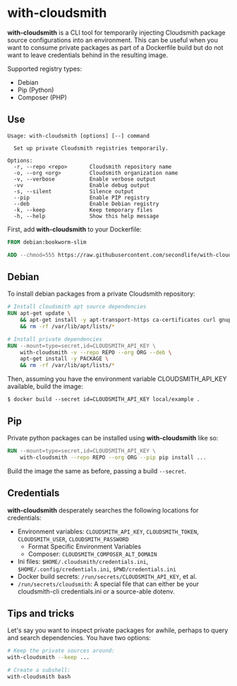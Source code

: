 # with-cloudsmith

**with-cloudsmith** is a CLI tool for temporarily injecting Cloudsmith package
source configurations into an environment. This can be useful when you want
to consume private packages as part of a Dockerfile build but do not want to
leave credentials behind in the resulting image.

Supported registry types:

- Debian
- Pip (Python)
- Composer (PHP)

## Use

```text
Usage: with-cloudsmith [options] [--] command

  Set up private Cloudsmith registries temporarily.

Options:
  -r, --repo <repo>       Cloudsmith repository name
  -o, --org <org>         Cloudsmith organization name
  -v, --verbose           Enable verbose output
  -vv                     Enable debug output
  -s, --silent            Silence output
  --pip                   Enable PIP registry
  --deb                   Enable Debian registry
  -k, --keep              Keep temporary files
  -h, --help              Show this help message
```

First, add **with-cloudsmith** to your Dockerfile:
```dockerfile
FROM debian:bookworm-slim

ADD --chmod=555 https://raw.githubusercontent.com/secondlife/with-cloudsmith/v0.1.0/with-cloudsmith /usr/bin/
```

## Debian

To install debian packages from a private Cloudsmith repository:
```dockerfile
# Install cloudsmith apt source dependencies
RUN apt-get update \
    && apt-get install -y apt-transport-https ca-certificates curl gnupg \
    && rm -rf /var/lib/apt/lists/*

# Install private dependencies
RUN --mount=type=secret,id=CLOUDSMITH_API_KEY \
    with-cloudsmith -v --repo REPO --org ORG --deb \
    apt-get install -y PACKAGE \
    && rm -rf /var/lib/apt/lists/*
```

Then, assuming you have the environment variable CLOUDSMITH_API_KEY available, build the image:
```
$ docker build --secret id=CLOUDSMITH_API_KEY local/example .
```

## Pip

Private python packages can be installed using **with-cloudsmith** like so:

```dockerfile
RUN --mount=type=secret,id=CLOUDSMITH_API_KEY \
    with-cloudsmith --repo REPO --org ORG --pip pip install ...
```

Build the image the same as before, passing a build `--secret`.

## Credentials

**with-cloudsmith** desperately searches the following locations for credentials:

- Environment variables: `CLOUDSMITH_API_KEY`, `CLOUDSMITH_TOKEN`, `CLOUDSMITH_USER`, `CLOUDSMITH_PASSWORD`
    - Format Specific Environment Variables
    - Composer: `CLOUDSMITH_COMPOSER_ALT_DOMAIN`
- Ini files: `$HOME/.cloudsmith/credentials.ini`, `$HOME/.config/credentials.ini`, `$PWD/credentials.ini`
- Docker build secrets: `/run/secrets/CLOUDSMITH_API_KEY`, et al.
- `/run/secrets/cloudsmith`: A special file that can either be your cloudsmith-cli credentials.ini or a source-able dotenv.

## Tips and tricks

Let's say you want to inspect private packages for awhile, perhaps to query
and search dependencies. You have two options:

```sh
# Keep the private sources around:
with-cloudsmith --keep ...

# Create a subshell:
with-cloudsmith bash
```
